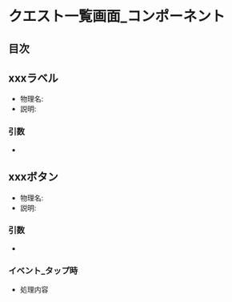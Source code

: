 # クエスト一覧画面_コンポーネント

## 目次

## xxxラベル
- 物理名: 
- 説明: 

### 引数
- 

## xxxボタン
- 物理名: 
- 説明: 

### 引数
- 

### イベント_タップ時
- 処理内容